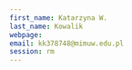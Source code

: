 ```yaml
---
first_name: Katarzyna W.
last_name: Kowalik
webpage: 
email: kk378748@mimuw.edu.pl
session: rm
---
```

